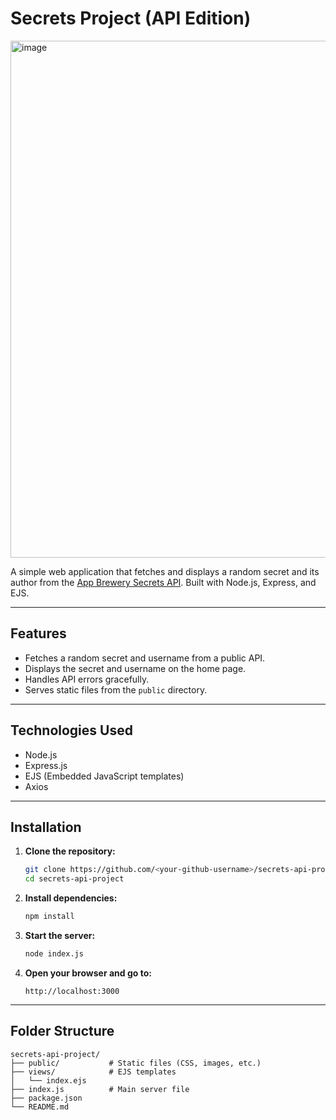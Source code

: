 # Secrets Project (API Edition)

<img width="669" height="827" alt="image" src="https://github.com/user-attachments/assets/b7778a9d-6c11-4737-a551-b0c4fb84c38b" />


A simple web application that fetches and displays a random secret and its author from the [App Brewery Secrets API](https://secrets-api.appbrewery.com/). Built with Node.js, Express, and EJS.

---

## Features

- Fetches a random secret and username from a public API.
- Displays the secret and username on the home page.
- Handles API errors gracefully.
- Serves static files from the `public` directory.

---

## Technologies Used

- Node.js
- Express.js
- EJS (Embedded JavaScript templates)
- Axios

---

## Installation

1. **Clone the repository:**
   ```bash
   git clone https://github.com/<your-github-username>/secrets-api-project.git
   cd secrets-api-project
   ```

2. **Install dependencies:**
   ```bash
   npm install
   ```

3. **Start the server:**
   ```bash
   node index.js
   ```

4. **Open your browser and go to:**
   ```
   http://localhost:3000
   ```

---

## Folder Structure

```
secrets-api-project/
├── public/           # Static files (CSS, images, etc.)
├── views/            # EJS templates
│   └── index.ejs
├── index.js          # Main server file
├── package.json
└── README.md
```
